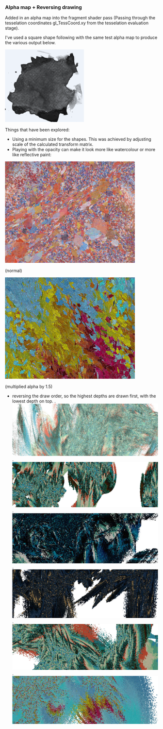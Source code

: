 ### Alpha map + Reversing drawing

Added in an alpha map into the fragment shader pass (Passing through the tesselation coordinates gl_TessCoord.xy from the tesselation evaluation stage).

I've used a square shape following with the same test alpha map to produce the various output below.

![image1](../project_images/alphamap/alphamap.PNG?raw=true "image1")

Things that have been explored:

* Using a minimum size for the shapes.  This was achieved by adjusting scale of the calculated transform matrix. 
* Playing with the opacity can make it look more like watercolour or more like reflective paint:

![image2](../project_images/alphamap/close-up2.jpg?raw=true "image2")

(normal)

![image3](../project_images/alphamap/close-up1.jpg?raw=true "image3")

(multiplied alpha by 1.5)

* reversing the draw order, so the highest depths are drawn first, with the lowest depth on top.
.
![image4](../project_images/alphamap/c81.jpg?raw=true "image4")
.
![image5](../project_images/alphamap/c83.jpg?raw=true "image5")
.
![image6](../project_images/alphamap/capture85.jpg?raw=true "image6")
.
![image7](../project_images/alphamap/capture86.jpg?raw=true "image7")
.
![image8](../project_images/alphamap/capture87.jpg?raw=true "image8")
.
![image9](../project_images/alphamap/capture94.jpg?raw=true "image9")
